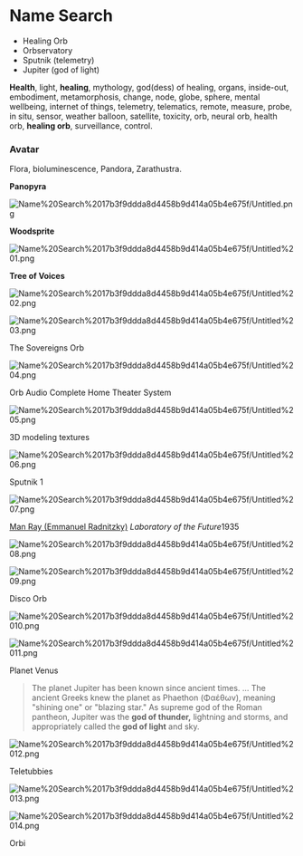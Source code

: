 # Name Search

- Healing Orb
- Orbservatory
- Sputnik (telemetry)
- Jupiter (god of light)

**Health**, light, **healing**, mythology, god(dess) of healing, organs, inside-out, embodiment, metamorphosis, change, node, globe, sphere, mental wellbeing, internet of things, telemetry, telematics, remote, measure, probe, in situ, sensor, weather balloon,  satellite, toxicity, orb, neural orb, health orb, **healing orb**, surveillance, control.

### Avatar

Flora, bioluminescence, Pandora, Zarathustra.

**Panopyra**

![Name%20Search%2017b3f9ddda8d4458b9d414a05b4e675f/Untitled.png](Name%20Search%2017b3f9ddda8d4458b9d414a05b4e675f/Untitled.png)

**Woodsprite**

![Name%20Search%2017b3f9ddda8d4458b9d414a05b4e675f/Untitled%201.png](Name%20Search%2017b3f9ddda8d4458b9d414a05b4e675f/Untitled%201.png)

**Tree of Voices**

![Name%20Search%2017b3f9ddda8d4458b9d414a05b4e675f/Untitled%202.png](Name%20Search%2017b3f9ddda8d4458b9d414a05b4e675f/Untitled%202.png)

![Name%20Search%2017b3f9ddda8d4458b9d414a05b4e675f/Untitled%203.png](Name%20Search%2017b3f9ddda8d4458b9d414a05b4e675f/Untitled%203.png)

The Sovereigns Orb

![Name%20Search%2017b3f9ddda8d4458b9d414a05b4e675f/Untitled%204.png](Name%20Search%2017b3f9ddda8d4458b9d414a05b4e675f/Untitled%204.png)

Orb Audio Complete Home Theater System

![Name%20Search%2017b3f9ddda8d4458b9d414a05b4e675f/Untitled%205.png](Name%20Search%2017b3f9ddda8d4458b9d414a05b4e675f/Untitled%205.png)

3D modeling textures

![Name%20Search%2017b3f9ddda8d4458b9d414a05b4e675f/Untitled%206.png](Name%20Search%2017b3f9ddda8d4458b9d414a05b4e675f/Untitled%206.png)

Sputnik 1

![Name%20Search%2017b3f9ddda8d4458b9d414a05b4e675f/Untitled%207.png](Name%20Search%2017b3f9ddda8d4458b9d414a05b4e675f/Untitled%207.png)

[Man Ray (Emmanuel Radnitzky)](https://www.moma.org/artists/3716) *Laboratory of the Future*1935

![Name%20Search%2017b3f9ddda8d4458b9d414a05b4e675f/Untitled%208.png](Name%20Search%2017b3f9ddda8d4458b9d414a05b4e675f/Untitled%208.png)

![Name%20Search%2017b3f9ddda8d4458b9d414a05b4e675f/Untitled%209.png](Name%20Search%2017b3f9ddda8d4458b9d414a05b4e675f/Untitled%209.png)

Disco Orb

![Name%20Search%2017b3f9ddda8d4458b9d414a05b4e675f/Untitled%2010.png](Name%20Search%2017b3f9ddda8d4458b9d414a05b4e675f/Untitled%2010.png)

![Name%20Search%2017b3f9ddda8d4458b9d414a05b4e675f/Untitled%2011.png](Name%20Search%2017b3f9ddda8d4458b9d414a05b4e675f/Untitled%2011.png)

Planet Venus

> The planet Jupiter has been known since ancient times. ... The ancient Greeks knew the planet as Phaethon (Φαέθων), meaning "shining one" or "blazing star." As supreme god of the Roman pantheon, Jupiter was the **god of thunder,** lightning and storms, and appropriately called the **god of light** and sky.

![Name%20Search%2017b3f9ddda8d4458b9d414a05b4e675f/Untitled%2012.png](Name%20Search%2017b3f9ddda8d4458b9d414a05b4e675f/Untitled%2012.png)

Teletubbies

![Name%20Search%2017b3f9ddda8d4458b9d414a05b4e675f/Untitled%2013.png](Name%20Search%2017b3f9ddda8d4458b9d414a05b4e675f/Untitled%2013.png)

![Name%20Search%2017b3f9ddda8d4458b9d414a05b4e675f/Untitled%2014.png](Name%20Search%2017b3f9ddda8d4458b9d414a05b4e675f/Untitled%2014.png)

Orbi